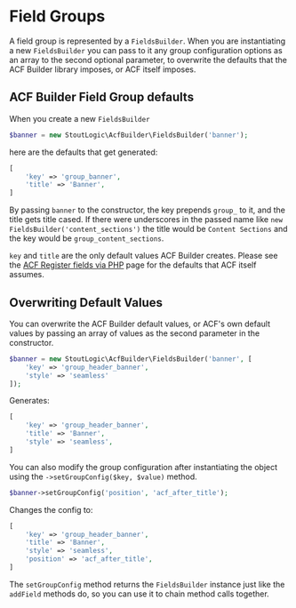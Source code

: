 # Field Groups
A field group is represented by a `FieldsBuilder`. When you are instantiating a new `FieldsBuilder` you can pass to it any group configuration options as an array to the second optional parameter, to overwrite the defaults that the ACF Builder library imposes, or ACF itself imposes.

## ACF Builder Field Group defaults
When you create a new `FieldsBuilder`
```php
$banner = new StoutLogic\AcfBuilder\FieldsBuilder('banner');
```
here are the defaults that get generated:
```php
[
    'key' => 'group_banner',
    'title' => 'Banner',
]
```
By passing `banner` to the constructor, the key prepends `group_` to it, and the title gets title cased. If there were underscores in the passed name like `new FieldsBuilder('content_sections')` the title would be `Content Sections` and the key would be `group_content_sections`.

`key` and `title` are the only default values ACF Builder creates. Please see the [ACF Register fields via PHP](https://www.advancedcustomfields.com/resources/register-fields-via-php/#group-settings) page for the defaults that ACF itself assumes. 

## Overwriting Default Values
You can overwrite the ACF Builder default values, or ACF's own default values by passing an array of values as the second parameter in the constructor.
```php
$banner = new StoutLogic\AcfBuilder\FieldsBuilder('banner', [
    'key' => 'group_header_banner', 
    'style' => 'seamless'
]);
```
Generates:
```php
[
    'key' => 'group_header_banner',
    'title' => 'Banner',
    'style' => 'seamless',
]
```
You can also modify the group configuration after instantiating the object using the `->setGroupConfig($key, $value)` method.
```php
$banner->setGroupConfig('position', 'acf_after_title');
```
Changes the config to:

```php
[
    'key' => 'group_header_banner',
    'title' => 'Banner',
    'style' => 'seamless',
    'position' => 'acf_after_title',
]
```
The `setGroupConfig` method returns the `FieldsBuilder` instance just like the `addField` methods do, so you can use it to chain method calls together.